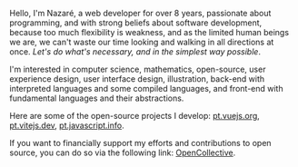 Hello, I'm Nazaré, a web developer for over 8 years, passionate about programming, and with strong beliefs about software development, because too much flexibility is weakness, and as the limited human beings we are, we can't waste our time looking and walking in all directions at once. _Let's do what's necessary, and in the simplest way possible_.

I'm interested in computer science, mathematics, open-source, user experience design, user interface design, illustration, back-end with interpreted languages and some compiled languages, and front-end with fundamental languages and their abstractions.

Here are some of the open-source projects I develop: [pt.vuejs.org](https://github.com/vuejs-translations/docs-pt), [pt.vitejs.dev](https://github.com/vitejs/docs-pt), [pt.javascript.info](https://github.com/javascript-tutorial/pt.javascript.info).

If you want to financially support my efforts and contributions to open source, you can do so via the following link: [OpenCollective](https://opencollective.com/nazarepiedady).
